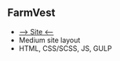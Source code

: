 ## FarmVest
- [--> Site <--](https://makar77777.github.io/FarmVest/)
- Medium site layout
- HTML, CSS/SCSS, JS, GULP
